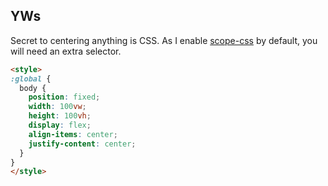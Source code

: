 ## YWs

Secret to centering anything is CSS. As I enable [scope-css](https://www.npmjs.com/package/scope-css) by default, you will need an extra selector.

```html
<style>
:global {
  body {
    position: fixed;
    width: 100vw;
    height: 100vh;
    display: flex;
    align-items: center;
    justify-content: center;
  }
}
</style>
```